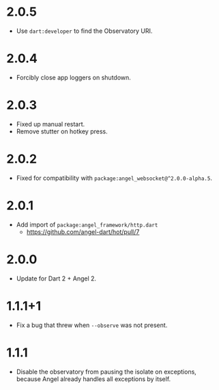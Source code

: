 # 2.0.5
* Use `dart:developer` to find the Observatory URI.

# 2.0.4
* Forcibly close app loggers on shutdown.

# 2.0.3
* Fixed up manual restart.
* Remove stutter on hotkey press.

# 2.0.2
* Fixed for compatibility with `package:angel_websocket@^2.0.0-alpha.5`.

# 2.0.1
* Add import of `package:angel_framework/http.dart`
  * https://github.com/angel-dart/hot/pull/7

# 2.0.0
* Update for Dart 2 + Angel 2.

# 1.1.1+1
* Fix a bug that threw when `--observe` was not present.

# 1.1.1
* Disable the observatory from pausing the isolate
on exceptions, because Angel already handles
all exceptions by itself.
